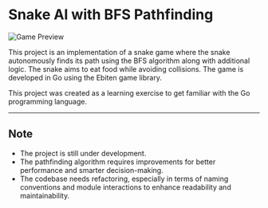 # Snake AI with BFS Pathfinding

![Game Preview](demo.gif)


This project is an implementation of a snake game where the snake autonomously finds its path using the BFS algorithm along with additional logic. The snake aims to eat food while avoiding collisions. The game is developed in Go using the Ebiten game library.

This project was created as a learning exercise to get familiar with the Go programming language.

---

## Note

- The project is still under development.
- The pathfinding algorithm requires improvements for better performance and smarter decision-making.
- The codebase needs refactoring, especially in terms of naming conventions and module interactions to enhance readability and maintainability.
